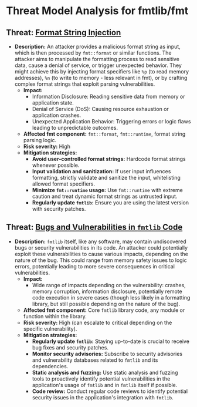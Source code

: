 # Threat Model Analysis for fmtlib/fmt

## Threat: [Format String Injection](./threats/format_string_injection.md)

*   **Description:** An attacker provides a malicious format string as input, which is then processed by `fmt::format` or similar functions. The attacker aims to manipulate the formatting process to read sensitive data, cause a denial of service, or trigger unexpected behavior. They might achieve this by injecting format specifiers like `%p` (to read memory addresses), `%n` (to write to memory - less relevant in fmt), or by crafting complex format strings that exploit parsing vulnerabilities.
    *   **Impact:**
        *   Information Disclosure: Reading sensitive data from memory or application state.
        *   Denial of Service (DoS): Causing resource exhaustion or application crashes.
        *   Unexpected Application Behavior: Triggering errors or logic flaws leading to unpredictable outcomes.
    *   **Affected fmt component:** `fmt::format`, `fmt::runtime`, format string parsing logic.
    *   **Risk severity:** High
    *   **Mitigation strategies:**
        *   **Avoid user-controlled format strings:** Hardcode format strings whenever possible.
        *   **Input validation and sanitization:** If user input influences formatting, strictly validate and sanitize the input, whitelisting allowed format specifiers.
        *   **Minimize `fmt::runtime` usage:** Use `fmt::runtime` with extreme caution and treat dynamic format strings as untrusted input.
        *   **Regularly update `fmtlib`:** Ensure you are using the latest version with security patches.

## Threat: [Bugs and Vulnerabilities in `fmtlib` Code](./threats/bugs_and_vulnerabilities_in__fmtlib__code.md)

*   **Description:** `fmtlib` itself, like any software, may contain undiscovered bugs or security vulnerabilities in its code. An attacker could potentially exploit these vulnerabilities to cause various impacts, depending on the nature of the bug. This could range from memory safety issues to logic errors, potentially leading to more severe consequences in critical vulnerabilities.
    *   **Impact:**
        *   Wide range of impacts depending on the vulnerability: crashes, memory corruption, information disclosure, potentially remote code execution in severe cases (though less likely in a formatting library, but still possible depending on the nature of the bug).
    *   **Affected fmt component:** Core `fmtlib` library code, any module or function within the library.
    *   **Risk severity:** High (can escalate to critical depending on the specific vulnerability).
    *   **Mitigation strategies:**
        *   **Regularly update `fmtlib`:**  Staying up-to-date is crucial to receive bug fixes and security patches.
        *   **Monitor security advisories:** Subscribe to security advisories and vulnerability databases related to `fmtlib` and its dependencies.
        *   **Static analysis and fuzzing:** Use static analysis and fuzzing tools to proactively identify potential vulnerabilities in the application's usage of `fmtlib` and in `fmtlib` itself if possible.
        *   **Code review:** Conduct regular code reviews to identify potential security issues in the application's integration with `fmtlib`.

